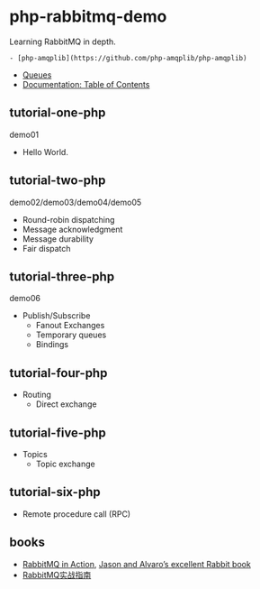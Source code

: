 # php-rabbitmq-demo

Learning RabbitMQ in depth.

    - [php-amqplib](https://github.com/php-amqplib/php-amqplib)
- [Queues](https://www.rabbitmq.com/queues.html)
- [Documentation: Table of Contents](https://www.rabbitmq.com/documentation.html)

## tutorial-one-php

demo01

- Hello World.

## tutorial-two-php

demo02/demo03/demo04/demo05

- Round-robin dispatching
- Message acknowledgment
- Message durability
- Fair dispatch

## tutorial-three-php

demo06

- Publish/Subscribe
    - Fanout Exchanges
    - Temporary queues
    - Bindings

## tutorial-four-php

- Routing
    - Direct exchange

## tutorial-five-php

- Topics
    - Topic exchange

## tutorial-six-php

- Remote procedure call (RPC) 

## books

- [RabbitMQ in Action](https://www.manning.com/books/rabbitmq-in-action), [Jason and Alvaro’s excellent Rabbit book](http://www.rabbitmq.com/blog/2012/05/29/jason-and-alvaros-excellent-rabbit-book/)
- [RabbitMQ实战指南](https://www.amazon.cn/dp/B077MQC3KM)
